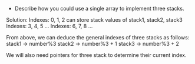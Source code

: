 - Describe how you could use a single array to implement three stacks.

Solution:
Indexes: 0, 1, 2 can store stack values of stack1, stack2, stack3
Indexes: 3, 4, 5 ...
Indexes: 6, 7, 8 ...

From above, we can deduce the general indexes of three stacks as follows:
stack1 -> number%3
stack2 -> number%3 + 1
stack3 -> number%3 + 2

We will also need pointers for three stack to determine their current index.

 
